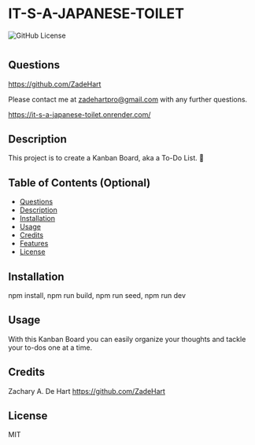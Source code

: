# IT-S-A-JAPANESE-TOILET
![GitHub License](https://img.shields.io/badge/license-MIT-orange.svg)

# <Your-Project-Title> 

## Questions 

https://github.com/ZadeHart

Please contact me at zadehartpro@gmail.com with any further questions.

https://it-s-a-japanese-toilet.onrender.com/

## Description

This project is to create a Kanban Board, aka a To-Do List. 📃

## Table of Contents (Optional)

- [Questions](#questions)
- [Description](#description)
- [Installation](#installation)
- [Usage](#usage)
- [Credits](#credits)
- [Features](#features)
- [License](#license)

## Installation

npm install, npm run build, npm run seed, npm run dev

## Usage

With this Kanban Board you can easily organize your thoughts and tackle your to-dos one at a time.

## Credits

Zachary A. De Hart
https://github.com/ZadeHart

## License

MIT
